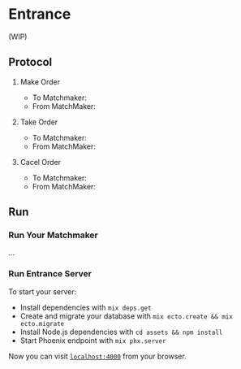 # Entrance
(WIP)

## Protocol
1. Make Order
   - To Matchmaker:
   - From MatchMaker:

2. Take Order
   - To Matchmaker:
   - From MatchMaker:

3. Cacel Order
   - To Matchmaker:
   - From MatchMaker:

## Run

### Run Your Matchmaker
...

### Run Entrance Server
To start your server:
  * Install dependencies with `mix deps.get`
  * Create and migrate your database with `mix ecto.create && mix ecto.migrate`
  * Install Node.js dependencies with `cd assets && npm install`
  * Start Phoenix endpoint with `mix phx.server`

Now you can visit [`localhost:4000`](http://localhost:4000) from your browser.
